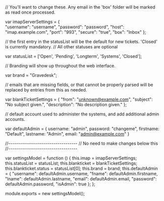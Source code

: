 // You'll want to change these. Any email in the 'box' folder will be marked as read once processed.

var imapServerSettings = {		
	"username": "username",
	"password": "password",
	"host": "imap.example.com",
	"port": "993",
	"secure": "true",
	"box": "Inbox"
	};

// the first entry in the statusList will be the default for new tickets. 'Closed' is currently mandatory.
// All other statuses are optional

var statusList = ['Open', 'Pending', 'Longterm', 'Systems', 'Closed'];

// Branding will show up throughout the web interface.

var brand = "Gravedesk";

// emails that are missing fields, or that cannot be properly parsed will be replaced by entries from this as needed.

var blankTicketSettings = {
	"from": "unknown@example.com",
	"subject": "No subject given.",
	"description": "No description given."
};

// default account used to administer the systems, and add additional admin accounts.

var defaultAdmin = {
	username: "admin",
	password: "changeme",
	firstname: "Default",
	lastname: "Admin",
	email: "admin@example.com"
}



//-----------------------------------
// No need to make changes below this
//-----------------------------------



var settingsModel = function () {
	this.imap = imapServerSettings;
	this.statusList = statusList;
	this.blankticket = blankTicketSettings;
	this.blankticket.status = statusList[0];
	this.brand = brand;
	this.defaultAdmin = {
		"username": defaultAdmin.username,
		"fname": defaultAdmin.firstname,
		"lname": defaultAdmin.lastname,
		"email": defaultAdmin.email,
		"password": defaultAdmin.password,
		"isAdmin": true
	};
};
    
module.exports = new settingsModel();